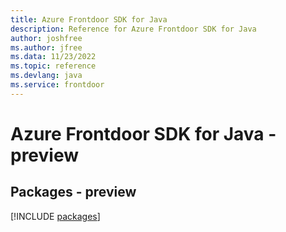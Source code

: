 ```yaml
---
title: Azure Frontdoor SDK for Java
description: Reference for Azure Frontdoor SDK for Java
author: joshfree
ms.author: jfree
ms.data: 11/23/2022
ms.topic: reference
ms.devlang: java
ms.service: frontdoor
---
```

# Azure Frontdoor SDK for Java - preview
## Packages - preview
[!INCLUDE [packages](frontdoor-index.md)]